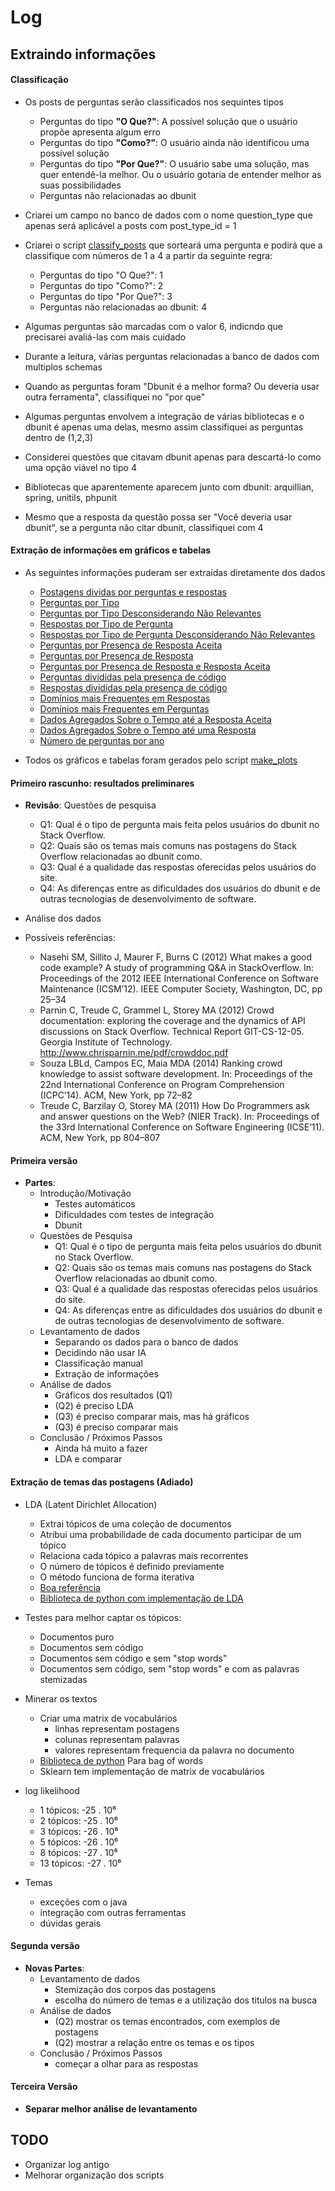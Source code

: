 # Log

## Extraindo informações

#### Classificação

- Os posts de perguntas serão classificados nos sequintes tipos
  - Perguntas do tipo **"O Que?"**: A possível solução que o usuário propõe apresenta algum erro
  - Perguntas do tipo **"Como?"**: O usuário ainda não identificou uma possível solução
  - Perguntas do tipo **"Por Que?"**: O usuário sabe uma solução, mas quer entendê-la melhor. Ou o usuário gotaria de entender melhor as suas possibilidades
  - Perguntas não relacionadas ao dbunit

- Criarei um campo no banco de dados com o nome question_type que apenas será aplicável a posts com post\_type\_id = 1

- Criarei o script [classify_posts](scripts/classify_posts.py) que sorteará uma pergunta e podirá que a classifique com números de 1 a 4 a partir da seguinte regra:
  - Perguntas do tipo "O Que?": 1
  - Perguntas do tipo "Como?": 2
  - Perguntas do tipo "Por Que?": 3
  - Perguntas não relacionadas ao dbunit: 4

- Algumas perguntas são marcadas com o valor 6, indicndo que precisarei avaliá-las com mais cuidado

- Durante a leitura, várias perguntas relacionadas a banco de dados com multiplos schemas

- Quando as perguntas foram "Dbunit é a melhor forma? Ou deveria usar outra ferramenta", classifiquei no "por que"

- Algumas perguntas envolvem a integração de várias bibliotecas e o dbunit é apenas uma delas, mesmo assim classifiquei as perguntas dentro de (1,2,3)

- Considerei questões que citavam dbunit apenas para descartá-lo como uma opção viável no tipo 4

- Bibliotecas que aparentemente aparecem junto com dbunit: arquillian, spring, unitils, phpunit

- Mesmo que a resposta da questão possa ser "Você deveria usar dbunit", se a pergunta não citar dbunit, classifiquei com 4

#### Extração de informações em gráficos e tabelas

- As seguintes informações puderam ser extraídas diretamente dos dados
  - [Postagens dividas por perguntas e respostas](attachments/postagens_dividas_por_perguntas_e_respostas.png)
  - [Perguntas por Tipo](attachments/perguntas_por_tipo.png)
  - [Perguntas por Tipo Desconsiderando Não Relevantes](attachments/perguntas_por_tipo_desconsiderando_não_relevantes.png)
  - [Respostas por Tipo de Pergunta](attachments/respostas_por_tipo_de_pergunta.png)
  - [Respostas por Tipo de Pergunta Desconsiderando Não Relevantes](attachments/respostas_por_tipo_de_pergunta_desconsiderando_não_relevantes.png)
  - [Perguntas por Presença de Resposta Aceita](attachments/perguntas_por_presença_de_resposta_aceita.png)
  - [Perguntas por Presença de Resposta](attachments/perguntas_por_presença_de_resposta.png)
  - [Perguntas por Presença de Resposta e Resposta Aceita](attachments/perguntas_por_presença_de_resposta_e_resposta_aceita.png)
  - [Perguntas divididas pela presença de código](attachments/perguntas_divididas_pela_presença_de_código.png)
  - [Respostas divididas pela presença de código](attachments/respostas_divididas_pela_presença_de_código.png)
  - [Domínios mais Frequentes em Respostas](attachments/domínios_mais_frequentes_em_respostas.pdf)
  - [Domínios mais Frequentes em Perguntas](attachments/domínios_mais_frequentes_em_perguntas.pdf)
  - [Dados Agregados Sobre o Tempo até a Resposta Aceita](attachments/dados_agregados_sobre_o_tempo_até_a_resposta_aceita.pdf)
  - [Dados Agregados Sobre o Tempo até uma Resposta](attachments/dados_agregados_sobre_o_tempo_até_uma_resposta.pdf)
  - [Número de perguntas por ano](attachments/número_de_perguntas_por_ano.png)

- Todos os gráficos e tabelas foram gerados pelo script [make_plots](scripts/make_plots.py)

#### Primeiro rascunho: resultados preliminares

- **Revisão**: Questões de pesquisa
  - Q1​: Qual é o tipo de pergunta mais feita pelos usuários do dbunit no Stack Overflow.
  - Q2​: ​Quais são os temas mais comuns nas postagens do Stack Overflow relacionadas ao dbunit como.
  - Q3​: Qual é a qualidade das respostas oferecidas pelos usuários do site.
  - Q4​: As diferenças entre as dificuldades dos usuários do dbunit e de outras tecnologias de desenvolvimento de software.

- Análise dos dados

- Possíveis referências:
  - Nasehi SM, Sillito J, Maurer F, Burns C (2012) What makes a good code example? A study of programming Q&A in StackOverflow. In: Proceedings of the 2012 IEEE International Conference on Software Maintenance (ICSM’12). IEEE Computer Society, Washington, DC, pp 25–34
  -  Parnin C, Treude C, Grammel L, Storey MA (2012) Crowd documentation: exploring the coverage and the dynamics of API discussions on Stack Overflow. Technical Report GIT-CS-12-05. Georgia Institute of Technology. http://www.chrisparnin.me/pdf/crowddoc.pdf
  - Souza LBLd, Campos EC, Maia MDA (2014) Ranking crowd knowledge to assist software development. In: Proceedings of the 22nd International Conference on Program Comprehension (ICPC’14). ACM, New York, pp 72–82
  - Treude C, Barzilay O, Storey MA (2011) How Do Programmers ask and answer questions on the Web? (NIER Track). In: Proceedings of the 33rd International Conference on Software Engineering (ICSE’11). ACM, New York, pp 804–807

#### Primeira versão

- **Partes**:
  - Introdução/Motivação
    - Testes automáticos
    - Dificuldades com testes de integração
    - Dbunit
  - Questões de Pesquisa
    - Q1​: Qual é o tipo de pergunta mais feita pelos usuários do dbunit no Stack Overflow.
    - Q2​: ​Quais são os temas mais comuns nas postagens do Stack Overflow relacionadas ao dbunit como.
    - Q3​: Qual é a qualidade das respostas oferecidas pelos usuários do site.
    - Q4​: As diferenças entre as dificuldades dos usuários do dbunit e de outras tecnologias de desenvolvimento de software.
  - Levantamento de dados
    - Separando os dados para o banco de dados
    - Decidindo não usar IA
    - Classificação manual
    - Extração de informações
  - Análise de dados
    - Gráficos dos resultados (Q1)
    - (Q2) é preciso LDA
    - (Q3) é preciso comparar mais, mas há gráficos
    - (Q3) é preciso comparar mais
  - Conclusão / Próximos Passos
    - Ainda há muito a fazer
    - LDA e comparar

#### Extração de temas das postagens (Adiado)

- LDA (Latent Dirichlet Allocation)
  - Extrai tópicos de uma coleção de documentos
  - Atribui uma probabilidade de cada documento participar de um tópico
  - Relaciona cada tópico a palavras mais recorrentes
  - O número de tópicos é definido previamente
  - O método funciona de forma iterativa
  - [Boa referência](http://blog.echen.me/2011/08/22/introduction-to-latent-dirichlet-allocation)
  - [Biblioteca de python com implementação de LDA](https://pypi.python.org/pypi/lda)

- Testes para melhor captar os tópicos:
  - Documentos puro
  - Documentos sem código
  - Documentos sem código e sem "stop words"
  - Documentos sem código, sem "stop words" e com as palavras stemizadas

- Minerar os textos
  - Criar uma matrix de vocabulários
    - linhas representam postagens
    - colunas representam palavras
    - valores representam frequencia da palavra no documento
  - [Biblioteca de python](https://github.com/dmiro/bagofwords) Para bag of words
  - Sklearn tem implementação de matrix de vocabulários

- log likelihood
  - 1 tópicos:  -25 . 10⁶
  - 2 tópicos:  -25 . 10⁶
  - 3 tópicos:  -26 . 10⁶
  - 5 tópicos:  -26 . 10⁶
  - 8 tópicos:  -27 . 10⁶
  - 13 tópicos: -27 . 10⁶

- Temas
  - exceções com o java
  - integração com outras ferramentas
  - dúvidas gerais

#### Segunda versão

- **Novas Partes**:
  - Levantamento de dados
    - Stemização dos corpos das postagens
    - escolha do número de temas e a utilização dos titulos na busca
  - Análise de dados
    - (Q2) mostrar os temas encontrados, com exemplos de postagens
    - (Q2) mostrar a relação entre os temas e os tipos
  - Conclusão / Próximos Passos
    - começar a olhar para as respostas

#### Terceira Versão

- **Separar melhor análise de levantamento**

## TODO

- Organizar log antigo
- Melhorar organização dos scripts
